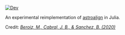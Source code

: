 [![Dev](https://img.shields.io/badge/docs-dev-blue.svg)](https://juliaastro.org/Astroalign.jl/dev)

An experimental reimplementation of [astroalign](https://github.com/quatrope/astroalign) in Julia.

Credit: [_Beroiz, M., Cabral, J. B., & Sanchez, B. (2020)_](https://ui.adsabs.harvard.edu/abs/2020A%26C....3200384B/abstract)
